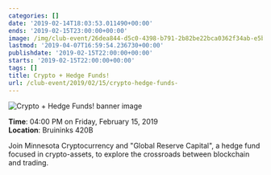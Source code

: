 ```yaml
---
categories: []
date: '2019-02-14T18:03:53.011490+00:00'
ends: '2019-02-15T23:00:00+00:00'
image: /img/club-event/26dea844-d5c0-4398-b791-2b82be22bca0362f34ab-e5bf-4808-a7cb-f080272365ea.png
lastmod: '2019-04-07T16:59:54.236730+00:00'
publishdate: '2019-02-15T22:00:00+00:00'
starts: '2019-02-15T22:00:00+00:00'
tags: []
title: Crypto + Hedge Funds!
url: /club-event/2019/02/15/crypto-hedge-funds-
---
```


<img src="/img/club-event/26dea844-d5c0-4398-b791-2b82be22bca0362f34ab-e5bf-4808-a7cb-f080272365ea.png" alt="Crypto + Hedge Funds! banner image" /><br>
    <p class="eventInfo">
        <strong>Time</strong>: 04:00 PM on Friday, February 15, 2019<br>
        <strong>Location</strong>: Bruininks 420B
    </p>
    <p>Join Minnesota Cryptocurrency and "Global Reserve Capital", a hedge fund focused in crypto-assets, to explore the crossroads between blockchain and trading.&nbsp;</p>